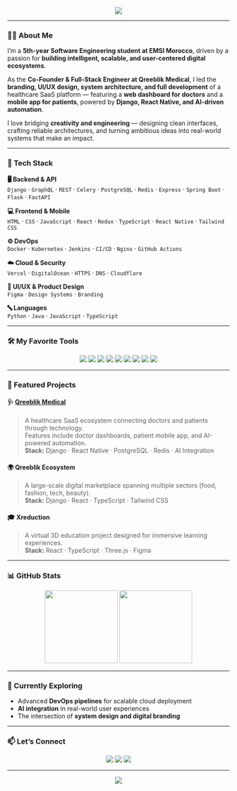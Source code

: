 <!-- =============================== -->
<!--       Mouad Houmada README      -->
<!-- =============================== -->

<p align="center">
  <img src="https://readme-typing-svg.herokuapp.com?color=FB8513&size=28&center=true&vCenter=true&width=800&lines=Hi+there!+👋+I'm+Mouad+Houmada;Co-Founder+of+Qreeblik+Medical;Full-Stack+Engineer+%7C+AI+%26+DevOps+Enthusiast;Transforming+Ideas+into+Intelligent+Systems.">
</p>

---

### 👨‍💻 About Me  

I’m a **5th-year Software Engineering student at EMSI Morocco**, driven by a passion for **building intelligent, scalable, and user-centered digital ecosystems**.  

As the **Co-Founder & Full-Stack Engineer at Qreeblik Medical**, I led the **branding, UI/UX design, system architecture, and full development** of a healthcare SaaS platform — featuring a **web dashboard for doctors** and a **mobile app for patients**, powered by **Django, React Native, and AI-driven automation**.  

I love bridging **creativity and engineering** — designing clean interfaces, crafting reliable architectures, and turning ambitious ideas into real-world systems that make an impact.

---

### 🧠 Tech Stack  

**🖥️ Backend & API**  
`Django` · `GraphQL` · `REST` · `Celery` · `PostgreSQL` · `Redis` · `Express` · `Spring Boot` · `Flask` · `FastAPI`

**💻 Frontend & Mobile**  
`HTML` · `CSS` · `JavaScript` · `React` · `Redux` · `TypeScript` · `React Native` · `Tailwind CSS`

**⚙️ DevOps**  
`Docker` · `Kubernetes` · `Jenkins` · `CI/CD` · `Nginx` · `GitHub Actions`

**☁️ Cloud & Security**  
`Vercel` · `DigitalOcean` · `HTTPS` · `DNS` · `Cloudflare`

**🎨 UI/UX & Product Design**  
`Figma` · `Design Systems` · `Branding`

**🔤 Languages**  
`Python` · `Java` · `JavaScript` · `TypeScript`

---

### 🛠️ My Favorite Tools  
<p align="center">
  <img src="https://img.shields.io/badge/Python-3776AB?style=for-the-badge&logo=python&logoColor=white"/>
  <img src="https://img.shields.io/badge/Django-092E20?style=for-the-badge&logo=django&logoColor=white"/>
  <img src="https://img.shields.io/badge/React-20232A?style=for-the-badge&logo=react&logoColor=61DAFB"/>
  <img src="https://img.shields.io/badge/TypeScript-007ACC?style=for-the-badge&logo=typescript&logoColor=white"/>
  <img src="https://img.shields.io/badge/TailwindCSS-38B2AC?style=for-the-badge&logo=tailwind-css&logoColor=white"/>
  <img src="https://img.shields.io/badge/Docker-2496ED?style=for-the-badge&logo=docker&logoColor=white"/>
  <img src="https://img.shields.io/badge/PostgreSQL-336791?style=for-the-badge&logo=postgresql&logoColor=white"/>
  <img src="https://img.shields.io/badge/Redis-DC382D?style=for-the-badge&logo=redis&logoColor=white"/>
  <img src="https://img.shields.io/badge/Figma-F24E1E?style=for-the-badge&logo=figma&logoColor=white"/>
</p>

---

### 🧩 Featured Projects  

#### 🩺 [Qreeblik Medical](https://qreeblik.com)  
> A healthcare SaaS ecosystem connecting doctors and patients through technology.  
> Features include doctor dashboards, patient mobile app, and AI-powered automation.  
**Stack:** Django · React Native · PostgreSQL · Redis · AI Integration  

#### 🌍 Qreeblik Ecosystem  
> A large-scale digital marketplace spanning multiple sectors (food, fashion, tech, beauty).  
**Stack:** Django · React · TypeScript · Tailwind CSS  

#### 🎓 Xreduction  
> A virtual 3D education project designed for immersive learning experiences.  
**Stack:** React · TypeScript · Three.js · Figma  

---

### 📊 GitHub Stats  

<p align="center">
  <img src="https://github-readme-stats.vercel.app/api?username=Sky-Cooper&show_icons=true&theme=react&title_color=FB8513&icon_color=FB8513&hide_border=true" height="165"/>
  <img src="https://github-readme-stats.vercel.app/api/top-langs/?username=Sky-Cooper&layout=compact&theme=react&title_color=FB8513&hide_border=true" height="165"/>
</p>

---

### 🌱 Currently Exploring  
- Advanced **DevOps pipelines** for scalable cloud deployment  
- **AI integration** in real-world user experiences  
- The intersection of **system design and digital branding**

---

### 📫 Let’s Connect  

<p align="center">
  <a href="https://www.linkedin.com/in/mouad-houmada/"><img src="https://img.shields.io/badge/LinkedIn-FB8513?style=for-the-badge&logo=linkedin&logoColor=white"/></a>
  <a href="https://mouadhoumada-co-founder.qreeblik.com/"><img src="https://img.shields.io/badge/Portfolio-FB8513?style=for-the-badge&logo=firefox&logoColor=white"/></a>
  <a href="mailto:mouadhoumada@gmail.com"><img src="https://img.shields.io/badge/Email-FB8513?style=for-the-badge&logo=gmail&logoColor=white"/></a>
</p>

---

<p align="center">
  <img src="https://img.shields.io/badge/Transforming_Ideas_into_Intelligent_Systems-FB8513?style=for-the-badge&labelColor=101010">
</p>
